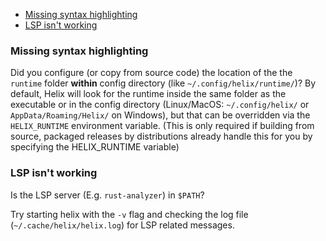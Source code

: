 * [Missing syntax highlighting](#missing-syntax-highlighting)
* [LSP isn't working](#lsp-isn-t-working)

### Missing syntax highlighting

Did you configure (or copy from source code) the location of the the `runtime` folder **within** config directory (like `~/.config/helix/runtime/`)? By default, Helix will look for the runtime inside the same folder as the executable or in the config directory (Linux/MacOS: `~/.config/helix/` or `AppData/Roaming/Helix/` on Windows), but that can be overridden via the `HELIX_RUNTIME` environment variable. (This is only required if building from source, packaged releases by distributions already handle this for you by specifying the HELIX_RUNTIME variable)

### LSP isn't working

Is the LSP server (E.g. `rust-analyzer`) in `$PATH`?

Try starting helix with the `-v` flag and checking the log file (`~/.cache/helix/helix.log`) for LSP related messages.